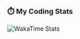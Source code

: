 ### ⏱️ My Coding Stats

![WakaTime Stats](https://github-readme-stats.vercel.app/api/wakatime?username=7thFox&layout=compact&theme=transparent)
